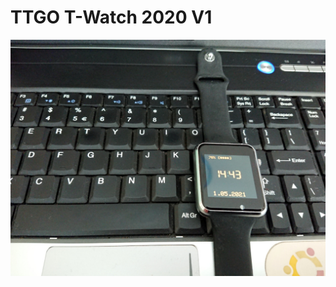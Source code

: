 # TTGO T-Watch 2020 V1

![TTGO T-Watch](https://github.com/Nanich87/ttgo-twatch-simple/blob/main/ttgo-t-watch-v1.jpg)
